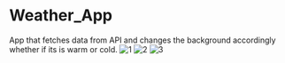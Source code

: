 # Weather_App
App that fetches data from API and changes the background accordingly whether if its is warm or cold.
![1](https://user-images.githubusercontent.com/71920644/126992372-93440e53-5d13-4ef7-b8b6-5c497b971659.jpg)
![2](https://user-images.githubusercontent.com/71920644/126992379-f75ecd6c-1032-4831-add8-f488ba9adf42.jpg)
![3](https://user-images.githubusercontent.com/71920644/126992385-4c357ae9-c0ac-48ff-b340-c3fd2a16b258.jpg)

